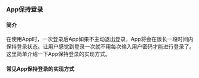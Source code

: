 ### App保持登录

#### 简介

在使用App时，一次登录后App如果不主动退出登录，App将会在很长一段时间内保持登录状态。让用户感觉到登录一次就不用每次输入用户密码才能进行登录了。这里简单介绍一下App保持登录的实现方式。

#### 常见App保持登录的实现方式

















